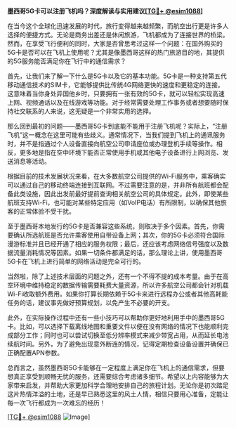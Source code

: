 **墨西哥5G卡可以注册飞机吗？深度解读与实用建议[[TG💪+ @esim1088](https://t.me/s/esim1088)]**

在当今这个全球化迅速发展的时代，旅行变得越来越频繁，而航空出行更是许多人选择的便捷方式。无论是商务出差还是休闲旅游，飞机都成为了连接世界的桥梁。然而，在享受飞行便利的同时，大家是否曾思考过这样一个问题：在国外购买的5G卡是否可以在飞机上使用呢？尤其是像墨西哥这样的热门旅游目的地，其提供的5G服务能否满足你在飞行中的通信需求？

首先，让我们来了解一下什么是5G卡以及它的基本功能。5G卡是一种支持第五代移动通信技术的SIM卡，它能够提供比传统4G网络更快的速度和更稳定的连接。这意味着当你身处异国他乡时，只要拥有一张有效的5G卡，就可以轻松实现高速上网、视频通话以及在线游戏等功能。对于经常需要处理工作事务或者想要随时保持社交联系的人来说，这无疑是一个非常实用的选择。

那么回到最初的问题——墨西哥5G卡到底能不能用于注册飞机呢？实际上，“注册飞机”这一概念在这里可能有些歧义。通常情况下，当我们提到飞机上的通讯服务时，并不是指通过个人设备直接向航空公司申请座位或办理登机手续等操作。相反，更多地是指在空中环境下能否正常使用手机或其他电子设备进行上网浏览、发送消息等活动。

根据目前的技术发展状况来看，在大多数航空公司提供的Wi-Fi服务中，乘客确实可以通过自己的移动终端连接到互联网。不过需要注意的是，并非所有航班都会配备此类设施，因此出发前最好提前查询相关航空公司的具体规定。此外，即使某些航班支持Wi-Fi，也可能对某些特定应用（如VoIP电话）有所限制，以确保其他旅客的正常体验不受干扰。

至于墨西哥本地发行的5G卡是否兼容这些系统，则取决于多个因素。首先，你需要确认所选航班是否允许乘客使用自带设备上网；其次，你的5G卡必须符合国际漫游标准并且已经开通了相应的服务权限；最后，还应该考虑网络信号强度以及数据流量消耗情况等因素。如果一切条件都满足的话，那么理论上讲，使用墨西哥5G卡在飞机上进行简单的网络活动是完全可行的。

当然啦，除了上述技术层面的问题之外，还有一个不得不提的成本考量。由于在高空环境中维持稳定的数据传输需要耗费大量资源，所以许多航空公司都会针对机载Wi-Fi收取额外费用。如果你打算长期依赖于5G卡来进行远程办公或者其他高耗能任务的话，建议事先做好预算规划，以免产生不必要的开支。

此外，在实际操作过程中还有一些小技巧可以帮助你更好地利用手中的墨西哥5G卡。比如，可以选择下载离线地图和重要文件以便在没有网络的情况下也能顺利完成部分工作；同时也可以尝试切换至低分辨率模式来减少带宽占用，从而延长电池续航时间。另外，为了避免出现意外断连的情况，记得定期检查设备设置并确保已正确配置APN参数。

总而言之，虽然墨西哥5G卡能够在一定程度上满足你在飞机上的通信需求，但要想真正享受到顺畅无忧的服务，还需要综合考虑诸多细节。希望以上内容能够为大家带来启发，并帮助大家更加科学合理地安排自己的旅程计划。无论你是初次踏足这片热情洋溢的土地，还是早已熟悉这里的风土人情，相信只要用心准备，定能让每一次飞行都成为一次难忘的经历！

[[TG💪+ @esim1088](https://t.me/s/esim1088) ![Image](https://i.postimg.cc/4NQfJmqS/Snipaste-2025-05-13-00-14-12.png)]